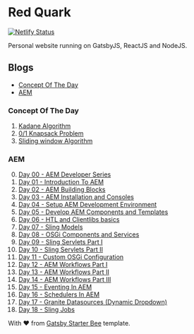 # Red Quark

[![Netlify Status](https://api.netlify.com/api/v1/badges/fd10ca55-5fb6-4a73-aa08-4fe8477bba9a/deploy-status)](https://app.netlify.com/sites/redquark/deploys)

Personal website running on GatsbyJS, ReactJS and NodeJS.

## Blogs
- [Concept Of The Day](#Concept-Of-The-Day)
- [AEM](#AEM)

### Concept Of The Day
1. [Kadane Algorithm](https://redquark.org/cotd/kadane_algorithm/)
2. [0/1 Knapsack Problem](https://redquark.org/cotd/knapsack/)
3. [Sliding window Algorithm](https://redquark.org/cotd/sliding_window/)

### AEM
0. [Day 00 - AEM Developer Series](https://redquark.org/aem/day-00-aem-developer-series/)
1. [Day 01 - Introduction To AEM](https://redquark.org/aem/day-01-introduction-to-aem/)
2. [Day 02 - AEM Building Blocks](https://redquark.org/aem/day-02-aem-building-blocks/)
3. [Day 03 - AEM Installation and Consoles](https://redquark.org/aem/day-03-aem-consoles/)
4. [Day 04 - Setup AEM Development Environment](https://redquark.org/aem/day-04-setup-aem-dev-environment/)
5. [Day 05 - Develop AEM Components and Templates](https://redquark.org/aem/day-05-develop-components-templates/)
6. [Day 06 - HTL and Clientlibs basics](https://redquark.org/aem/day-06-htl-clientlibs/)
7. [Day 07 - Sling Models](https://redquark.org/aem/day-07-sling-models)
8. [Day 08 - OSGi Components and Services](https://redquark.org/aem/day-08-osgi-components-services)
9. [Day 09 - Sling Servlets Part I](https://redquark.org/aem/day-09-sling-servlets-1)
10. [Day 10 - Sling Servlets Part II](https://redquark.org/aem/day-10-sling-servlets-2)
11. [Day 11 - Custom OSGi Configuration](https://redquark.org/aem/custom-osgi-configuration)
12. [Day 12 - AEM Workflows Part I](https://redquark.org/aem/day-12-aem-workflows-1)
13. [Day 13 - AEM Workflows Part II](https://redquark.org/aem/day-13-aem-workflows-2)
14. [Day 14 - AEM Workflows Part III](https://redquark.org/aem/day-14-aem-workflows-3)
15. [Day 15 - Eventing In AEM](https://redquark.org/aem/day-15-eventing-in-aem)
16. [Day 16 - Schedulers In AEM](https://redquark.org/aem/day-16-schedulers-in-aem)
17. [Day 17 - Granite Datasources (Dynamic Dropdown)](https://redquark.org/aem/day-17-granite-datasources)
18. [Day 18 - Sling Jobs](https://redquark.org/aem/day-18-sling-jobs)

With ❤️ from [Gatsby Starter Bee](https://www.gatsbyjs.org/starters/JaeYeopHan/gatsby-starter-bee/) template.
